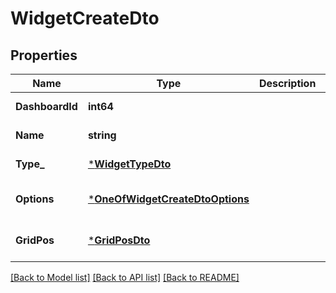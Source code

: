 # WidgetCreateDto

## Properties
Name | Type | Description | Notes
------------ | ------------- | ------------- | -------------
**DashboardId** | **int64** |  | [default to null]
**Name** | **string** |  | [default to null]
**Type_** | [***WidgetTypeDto**](WidgetTypeDto.md) |  | [default to null]
**Options** | [***OneOfWidgetCreateDtoOptions**](OneOfWidgetCreateDtoOptions.md) |  | [optional] [default to null]
**GridPos** | [***GridPosDto**](GridPosDto.md) |  | [optional] [default to null]

[[Back to Model list]](../README.md#documentation-for-models) [[Back to API list]](../README.md#documentation-for-api-endpoints) [[Back to README]](../README.md)

